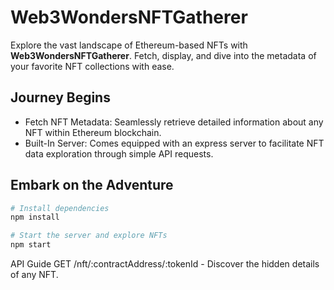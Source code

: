 # Web3WondersNFTGatherer

Explore the vast landscape of Ethereum-based NFTs with **Web3WondersNFTGatherer**. Fetch, display, and dive into the metadata of your favorite NFT collections with ease.

## Journey Begins

- Fetch NFT Metadata: Seamlessly retrieve detailed information about any NFT within Ethereum blockchain.
- Built-In Server: Comes equipped with an express server to facilitate NFT data exploration through simple API requests.

## Embark on the Adventure

```bash
# Install dependencies
npm install

# Start the server and explore NFTs
npm start
```

API Guide
GET /nft/:contractAddress/:tokenId - Discover the hidden details of any NFT.